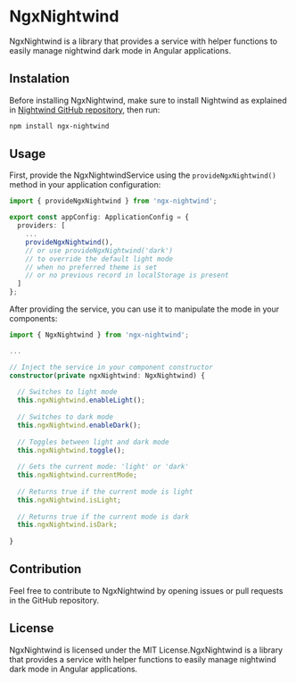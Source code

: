 # NgxNightwind

NgxNightwind is a library that provides a service with helper functions to easily manage nightwind dark mode in Angular applications.

## Instalation

Before installing NgxNightwind, make sure to install Nightwind as explained in
<a href="https://github.com/jjranalli/nightwind?tab=readme-ov-file#installation">Nightwind GitHub repository</a>, then run:
```sh
npm install ngx-nightwind
```

## Usage

First, provide the NgxNightwindService using the `provideNgxNightwind()` method in your application configuration:
```ts
import { provideNgxNightwind } from 'ngx-nightwind';

export const appConfig: ApplicationConfig = {
  providers: [
    ...
    provideNgxNightwind(),
    // or use provideNgxNightwind('dark') 
    // to override the default light mode 
    // when no preferred theme is set 
    // or no previous record in localStorage is present
  ]
};
```

After providing the service, you can use it to manipulate the mode in your components:

```ts
import { NgxNightwind } from 'ngx-nightwind';

...

// Inject the service in your component constructor
constructor(private ngxNightwind: NgxNightwind) {
  
  // Switches to light mode
  this.ngxNightwind.enableLight();
  
  // Switches to dark mode
  this.ngxNightwind.enableDark();
  
  // Toggles between light and dark mode
  this.ngxNightwind.toggle();
  
  // Gets the current mode: 'light' or 'dark'
  this.ngxNightwind.currentMode;
  
  // Returns true if the current mode is light
  this.ngxNightwind.isLight;
  
  // Returns true if the current mode is dark
  this.ngxNightwind.isDark;
  
}
```

## Contribution
Feel free to contribute to NgxNightwind by opening issues or pull requests in the GitHub repository.

## License
NgxNightwind is licensed under the MIT License.NgxNightwind is a library that provides a service with helper functions to easily manage nightwind dark mode in Angular applications.
